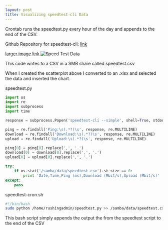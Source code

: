 ```yaml
---
layout: post
title: Visualizing speedtest-cli Data
---
```

Crontab runs the speedtest.py every hour of the day and appends to the end of the CSV.

Github Repository for speedtest-cli: [link](https://github.com/sivel/speedtest-cli)

[larger image link](https://i.imgur.com/3MDFtva.png)
![Speed Test Data](https://i.imgur.com/3MDFtva.png)

This code writes to a CSV in a SMB share called speedtest.csv

When I created the scatterplot above I converted to an .xlsx and selected the data and inserted the chart.

speedtest.py

```python
import os
import re
import subprocess
import time

response = subprocess.Popen('speedtest-cli --simple', shell=True, stdout=subprocess.PIPE).stdout.read()

ping = re.findall('Ping:\s(.*?)\s', response, re.MULTILINE)
download = re.findall('Download:\s(.*?)\s', response, re.MULTILINE)
upload = re.findall('Upload:\s(.*?)\s', response, re.MULTILINE)

ping[0] = ping[0].replace(',', '.')
download[0] = download[0].replace(',', '.')
upload[0] = upload[0].replace(',', '.')

try:
    if os.stat('/samba/data/speedtest.csv').st_size == 0:
        print 'Date,Time,Ping (ms),Download (Mbit/s),Upload (Mbit/s)'
except:
    pass
```

speedtest-cron.sh
```sh
#!/bin/bash
sudo python /home/rushingadmin/speedtest.py >> /samba/data/speedtest.csv
```
This bash script simply appends the output the from the speedtest script to the end of the CSV
